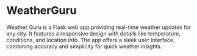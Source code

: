 # WeatherGuru
 Weather Guru is a Flask web app providing real-time weather updates for any city. It features a responsive design with details like temperature, conditions, and location info. The app offers a sleek user interface, combining accuracy and simplicity for quick weather insights.
